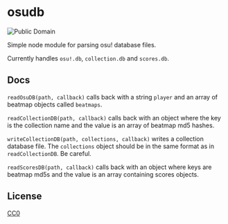 # osudb
![Public Domain](https://licensebuttons.net/p/zero/1.0/80x15.png)

Simple node module for parsing osu! database files.

Currently handles `osu!.db`, `collection.db` and `scores.db`.

## Docs
`readOsuDB(path, callback)` calls back with a string `player` and an array of beatmap objects called `beatmaps`.

`readCollectionDB(path, callback)` calls back with an object where the key is the collection name and the value is an array of beatmap md5 hashes.

`writeCollectionDB(path, collections, callback)` writes a collection database file. The `collections` object should be in the same format as in `readCollectionDB`. Be careful.

`readScoresDB(path, callback)` calls back with an object where keys are beatmap md5s and the value is an array containing scores objects.

## License
[CC0](https://creativecommons.org/publicdomain/zero/1.0/)
